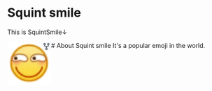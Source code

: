 # Squint smile
This is SquintSmile↓
<div>
<img src="https://raw.githubusercontent.com/dmblock/squintsmile/main/squintsmile.png" width="100x100" align="left"/>
</div>
<div>
# About Squint smile
It's a popular emoji in the world. 
</div>
